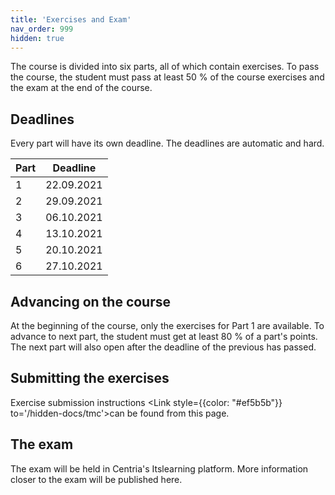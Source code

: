 ```yaml
---
title: 'Exercises and Exam'
nav_order: 999
hidden: true
---
```


The course is divided into six parts, all of which contain exercises. To pass the course, the student must pass at least 50 % of the course exercises and the exam at the end of the course.

## Deadlines

Every part will have its own deadline. The deadlines are automatic and hard.

| Part | Deadline       |
| :----| :------------: |
| 1    |   22.09.2021   |
| 2    |   29.09.2021   |
| 3    |   06.10.2021   |
| 4    |   13.10.2021   |
| 5    |   20.10.2021   |
| 6    |   27.10.2021   |

## Advancing on the course

At the beginning of the course, only the exercises for Part 1 are available. To advance to next part, the student must get at least 80 % of a part's points. The next part will also open after the deadline of the previous has passed.

## Submitting the exercises

Exercise submission instructions <Link style={{color: "#ef5b5b"}} to='/hidden-docs/tmc'>can be found from this page.</Link> 

## The exam

The exam will be held in Centria's Itslearning platform. More information closer to the exam will be published here.